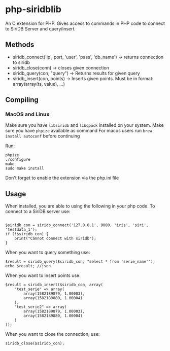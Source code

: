# php-siridblib
An C extension for PHP. Gives access to commands in PHP code to connect to SiriDB Server and query/insert.

## Methods
- siridb_connect('ip', port, 'user', 'pass', 'db_name') -> returns connection to siridb
- siridb_close(conn) -> closes given connection
- siridb_query(con, "query") -> Returns results for given query
- siridb_insert(con, points) -> Inserts given points. Must be in format: array(array(ts, value), ...)


## Compiling

### MacOS and Linux

Make sure you have `libsiridb` and `libqpack` installed on your system.
Make sure you have `phpize` available as command
For macos users run `brew install autoconf` before continuing

Run:
```
phpize
./configure
make
sudo make install
```

Don't forget to enable the extension via the php.ini file

## Usage

When installed, you are able to using the following in your php code.
To connect to a SiriDB server use:
```

$siridb_con = siridb_connect('127.0.0.1', 9000, 'iris', 'siri', 'testdata_1');
if (!$siridb_con) {
    print("Cannot connect with siridb");
}
```

When you want to query something use:
```
$result = siridb_query($siridb_con, "select * from 'serie_name'");
echo $result; //json
```

When you want to insert points use:
```
$result = siridb_insert($siridb_con, array(
    "test_serie" => array(
        array(1582189879, 1.00003),
        array(1582189880, 1.00004)
    ),
    "test_serie2" => array(
        array(1582189879, 1.00003),
        array(1582189880, 1.00004)
    )
));
```

When you want to close the connection, use:
```
siridb_close($siridb_con);
```